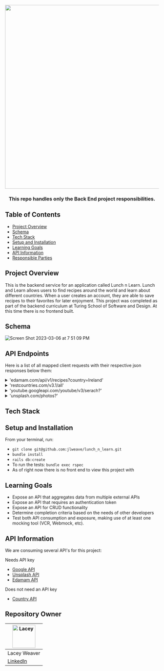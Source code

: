 </h1>

<p align="center">

  <img width="600" src="https://user-images.githubusercontent.com/108754743/222994555-63d40f38-8f96-432f-bab4-f855a9bea2c3.JPG">
</p>

<h3 align="center">This repo handles only the Back End project responsibilities. 
</h3>

## Table of Contents

- [Project Overview](#project-overview)
- [Schema](#schema)
- [Tech Stack](#tech-stack)
- [Setup and Installation](#setup-and-installation)
- [Learning Goals](#learning-goals)
- [API Information](#api-information)
- [Responsible Parties](#responsible-parties)

## Project Overview


This is the backend service for an application called Lunch n Learn. Lunch and Learn allows users to find recipes around the world and learn about different countries. When a user creates an account, they are able to save recipes to their favorites for later enjoyment. This project was completed as part of the backend curriculum at Turing School of Software and Design. At this time there is no frontend built.

## Schema

![Screen Shot 2023-03-06 at 7 51 09 PM](https://user-images.githubusercontent.com/108754743/223307826-7f1a6126-70f0-4450-bf68-38aa458a6bf1.png)


## API Endpoints
Here is a list of all mapped client requests with their respective json responses below them:
<details>
<summary> 'edamam.com/api/v1/recipes?country=Ireland' </summary>
<br>
  
  ![first](https://user-images.githubusercontent.com/108754743/223305573-5abd6ae4-572e-4cd6-b5da-52a8c9d7c9a9.png)
  
  ![2](https://user-images.githubusercontent.com/108754743/223305582-71baca4a-827b-4802-837b-7e528738292e.png)
  
 </details>
 
<details>
<summary> 'restcountries.com/v3.1/all' </summary>
<br>

  ![3](https://user-images.githubusercontent.com/108754743/223305591-cbba9edc-6a64-46cf-aefd-9a4a8ba6c282.png)

  ![3 5](https://user-images.githubusercontent.com/108754743/223490361-bc2e2898-ea49-42bc-b7c1-a3fe8fe48b8a.png)

</details>
  
<details>
<summary> 'youtube.googleapi.com/youtube/v3/serach?' </summary>
<br> 
 
   ![new 4](https://user-images.githubusercontent.com/108754743/223490815-b633d3b4-9205-4e11-8ad2-513cd30c0a6c.png)

   ![4 5](https://user-images.githubusercontent.com/108754743/223305638-c590a80c-8482-43d5-9513-5c4421a53d8e.png)
  
   ![4 8](https://user-images.githubusercontent.com/108754743/223491511-0776ae3b-eeee-42f1-9207-daf29f56a01d.png)

 </details> 
 
<details>
<summary> 'unsplash.com/photos?' </summary>
<br> 
  
  ![new5](https://user-images.githubusercontent.com/108754743/223491715-4d094e9f-c205-4f9f-8ab9-1fb79a842575.png)

  ![6](https://user-images.githubusercontent.com/108754743/223305665-0dd3b638-9eb4-4ffb-bf6b-4db35006d85e.png)
  
  ![7](https://user-images.githubusercontent.com/108754743/223305672-8c94377d-aad6-4455-958d-c19915ac4ed0.png)
  
</details> 




## Tech Stack


## Setup and Installation

From your terminal, run:

- ```git clone git@github.com:jlweave/lunch_n_learn.git```
- ```bundle install```
- ```rails db:create```
- To run the tests: ```bundle exec rspec```
- As of right now there is no front end to view this project with

## Learning Goals

- Expose an API that aggregates data from multiple external APIs
- Expose an API that requires an authentication token
- Expose an API for CRUD functionality
- Determine completion criteria based on the needs of other developers
- Test both API consumption and exposure, making use of at least one mocking tool (VCR, Webmock, etc).

## API Information

We are consuming several API's for this project:

Needs API key
- <a href= "https://developers.google.com/youtube/v3/getting-started">Google API </a> 
- <a href= "https://unsplash.com/join">Unsplash API</a>
- <a href= "https://developer.edamam.com/edamam-recipe-api">Edamam API</a>

Does not need an API key
- <a href= "https://restcountries.com/#api-endpoints-v3-all">Country API</a>

## Repository Owner

| [<img alt="Lacey" width="75" src="https://media.licdn.com/dms/image/D5635AQGZ0m5EG6d4jA/profile-framedphoto-shrink_200_200/0/1676492118517?e=1678399200&v=beta&t=Vy9bvGzaszF3QaLcnvCM0BLZ3tpaC2Pe4xUkP2EHRBc"/>](https://www.linkedin.com/in/lacey-weaver-be-dev/) |
 | ------------ |
 | Lacey Weaver | 
|  [LinkedIn](https://www.linkedin.com/in/lacey-weaver-be-dev/) | 
